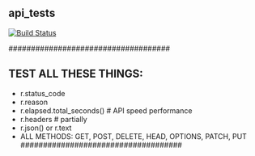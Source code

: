 ## api_tests

[![Build Status](https://travis-ci.org/testlikeachamp/api_tests.svg?branch=master)](https://travis-ci.org/testlikeachamp/api_tests)

####################################
## TEST ALL THESE THINGS:
- r.status_code
- r.reason
- r.elapsed.total_seconds()  # API speed performance
- r.headers  # partially
- r.json() or r.text
- ALL METHODS: GET, POST, DELETE, HEAD, OPTIONS, PATCH, PUT
####################################